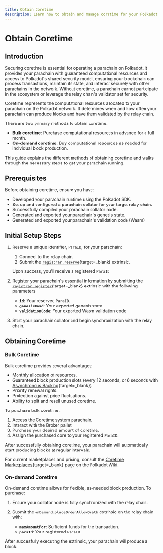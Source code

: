 ```yaml
---
title: Obtain Coretime
description: Learn how to obtain and manage coretime for your Polkadot parachain. Explore bulk and on-demand options, prerequisites, and initial setup.
---
```


# Obtain Coretime

## Introduction

Securing coretime is essential for operating a parachain on Polkadot. It provides your parachain with guaranteed computational resources and access to Polkadot's shared security model, ensuring your blockchain can process transactions, maintain its state, and interact securely with other parachains in the network. Without coretime, a parachain cannot participate in the ecosystem or leverage the relay chain's validator set for security.

Coretime represents the computational resources allocated to your parachain on the Polkadot network. It determines when and how often your parachain can produce blocks and have them validated by the relay chain.

There are two primary methods to obtain coretime:

- **Bulk coretime**: Purchase computational resources in advance for a full month.
- **On-demand coretime**: Buy computational resources as needed for individual block production.

This guide explains the different methods of obtaining coretime and walks through the necessary steps to get your parachain running. 

## Prerequisites

Before obtaining coretime, ensure you have:

- Developed your parachain runtime using the Polkadot SDK.
- Set up and configured a parachain collator for your target relay chain.
- Successfully compiled your parachain collator node.
- Generated and exported your parachain's genesis state.
- Generated and exported your parachain's validation code (Wasm).

## Initial Setup Steps

1. Reserve a unique identifier, `ParaID`, for your parachain:

    1. Connect to the relay chain.
    2. Submit the [`registrar.reserve`](https://paritytech.github.io/polkadot-sdk/master/polkadot_runtime_common/paras_registrar/pallet/dispatchables/fn.reserve.html){target=\_blank} extrinsic.

    Upon success, you'll receive a registered `ParaID`

2. Register your parachain's essential information by submitting the [`registrar.register`](https://paritytech.github.io/polkadot-sdk/master/polkadot_runtime_common/paras_registrar/pallet/dispatchables/fn.register.html){target=\_blank} extrinsic with the following parameters:

    - **`id`**: Your reserved `ParaID`.
    - **`genesisHead`**: Your exported genesis state.
    - **`validationCode`**: Your exported Wasm validation code.

3. Start your parachain collator and begin synchronization with the relay chain.

## Obtaining Coretime

### Bulk Coretime

Bulk coretime provides several advantages:

- Monthly allocation of resources.
- Guaranteed block production slots (every 12 seconds, or 6 seconds with [Asynchronous Backing](https://wiki.polkadot.network/learn/learn-async-backing/#asynchronous-backing){target=\_blank}).
- Priority renewal rights.
- Protection against price fluctuations.
- Ability to split and resell unused coretime.

To purchase bulk coretime:

1. Access the Coretime system parachain.
2. Interact with the Broker pallet.
3. Purchase your desired amount of coretime.
4. Assign the purchased core to your registered `ParaID`.

After successfully obtaining coretime, your parachain will automatically start producing blocks at regular intervals.

For current marketplaces and pricing, consult the [Coretime Marketplaces](https://wiki.polkadot.network/learn/learn-guides-coretime-marketplaces/){target=\_blank} page on the Polkadot Wiki.

### On-demand Coretime

On-demand coretime allows for flexible, as-needed block production. To purchase:

1. Ensure your collator node is fully synchronized with the relay chain.
2. Submit the `onDemand.placeOrderAllowDeath` extrinsic on the relay chain with:

    - **`maxAmountFor`**: Sufficient funds for the transaction.
    - **`paraId`**: Your registered `ParaID`.

After succesfully executing the extrinsic, your parachain will produce a block.

